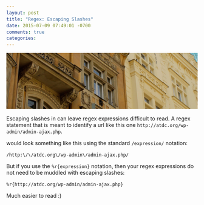 ```yaml
---
layout: post
title: "Regex: Escaping Slashes"
date: 2015-07-09 07:49:01 -0700
comments: true
categories: 
---
```


<img src="/images/buildings.jpg" title="Regex: Escaping Slashes" class="banner-img"  />

Escaping slashes in can leave regex expressions difficult to read.  A regex statement that is meant to identify a url like this one `http://atdc.org/wp-admin/admin-ajax.php`.

would look something like this using the standard `/expression/` notation:

```
/http:\/\/atdc.org\/wp-admin\/admin-ajax.php/
```

But if you use the `%r{expression}` notation, then your regex expressions do not need to be muddled with escaping slashes:

```
%r{http://atdc.org/wp-admin/admin-ajax.php}
```

Much easier to read :)